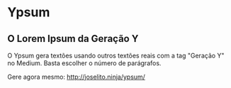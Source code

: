 # Ypsum
## O Lorem Ipsum da Geração Y

O Ypsum gera textões usando outros textões reais com a tag "Geração Y" no Medium. Basta escolher o número de parágrafos.

Gere agora mesmo: http://joselito.ninja/ypsum/
